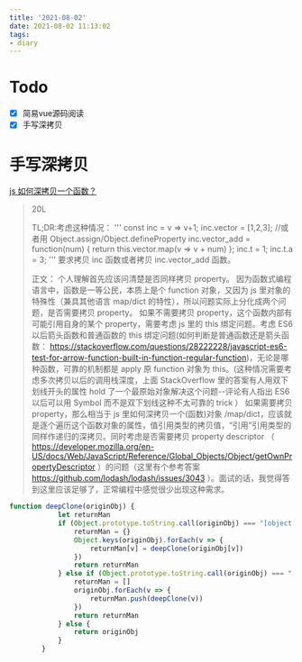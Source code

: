 ```yaml
---
title: '2021-08-02'
date: 2021-08-02 11:13:02
tags:
- diary
---
```


# Todo

- [x] 简易vue源码阅读
- [x] 手写深拷贝

# 手写深拷贝

[js 如何深拷贝一个函数？](https://www.v2ex.com/t/646565)

> 20L
>
> TL;DR:考虑这种情况：
> '''
> const inc = v => v+1;
> inc.vector = [1,2,3]; //或者用 Object.assign/Object.defineProperty
> inc.vector_add = function(num) { return this.vector.map(v => v + num) };
> inc.t = 1;
> inc.t.a = 3;
> '''
> 要求拷贝 inc 函数或者拷贝 inc.vector_add 函数。
>
> 
>
> 正文：
> 个人理解首先应该问清楚是否同样拷贝 property。
> 因为函数式编程语言中，函数是一等公民，本质上是个 function 对象，又因为 js 里对象的特殊性（兼具其他语言 map/dict 的特性），所以问题实际上分化成两个问题，是否需要拷贝 property。
> 如果不需要拷贝 property，这个函数内部有可能引用自身的某个 property，需要考虑 js 里的 this 绑定问题。考虑 ES6 以后箭头函数和普通函数的 this 绑定问题(如何判断是普通函数还是箭头函数： https://stackoverflow.com/questions/28222228/javascript-es6-test-for-arrow-function-built-in-function-regular-function)，无论是哪种函数，可靠的机制都是 apply 原 function 对象为 this。(这种情况需要考虑多次拷贝以后的调用栈深度，上面 StackOverflow 里的答案有人用双下划线开头的属性 hold 了一个最原始对象解决这个问题--评论有人指出 ES6 以后可以用 Symbol 而不是双下划线这种不太可靠的 trick ）
> 如果需要拷贝 property，那么相当于 js 里如何深拷贝一个(函数)对象 /map/dict，应该就是逐个遍历这个函数对象的属性，值引用类型的拷贝值，“引用”引用类型的同样作递归的深拷贝。同时考虑是否需要拷贝 property descriptor （ https://developer.mozilla.org/en-US/docs/Web/JavaScript/Reference/Global_Objects/Object/getOwnPropertyDescriptor ）的问题（这里有个参考答案 https://github.com/lodash/lodash/issues/3043 ）。面试的话，我觉得答到这里应该足够了，正常编程中感觉很少出现这种需求。

```js
function deepClone(originObj) {
            let returnMan
            if (Object.prototype.toString.call(originObj) === "[object Object]") {
                returnMan = {}
                Object.keys(originObj).forEach(v => {
                    returnMan[v] = deepClone(originObj[v])
                })
                return returnMan
            } else if (Object.prototype.toString.call(originObj) === "[object Array]") {
                returnMan = []
                originObj.forEach(v => {
                    returnMan.push(deepClone(v))
                })
                return returnMan
            } else {
                return originObj
            }
        }
```

